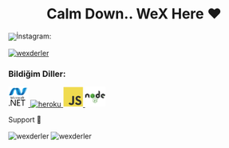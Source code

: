 <h1 align="center">Calm Down.. WeX Here ❤️</h1>

<p><p><img align="center" src="https://cdn.discordapp.com/attachments/760604581712625667/814191265875886160/www00.pngg"

<h3 align="left">İnstagram:</h3>
<p align="left">
<a href="https://instagram.com/wexderler" target="blank"><img align="center" src="https://cdn.jsdelivr.net/npm/simple-icons@3.0.1/icons/instagram.svg" alt="wexderler" height="30" width="40" /></a>
</p>

<h3 align="left">Bildiğim Diller:</h3>
<p align="left"> <a href="https://dotnet.microsoft.com/" target="_blank"> <img src="https://raw.githubusercontent.com/devicons/devicon/master/icons/dot-net/dot-net-original-wordmark.svg" alt="dotnet" width="40" height="40"/> </a> <a href="https://heroku.com" target="_blank"> <img src="https://www.vectorlogo.zone/logos/heroku/heroku-icon.svg" alt="heroku" width="40" height="40"/> </a> <a href="https://developer.mozilla.org/en-US/docs/Web/JavaScript" target="_blank"> <img src="https://raw.githubusercontent.com/devicons/devicon/master/icons/javascript/javascript-original.svg" alt="javascript" width="40" height="40"/> </a> <a href="https://nodejs.org" target="_blank"> <img src="https://raw.githubusercontent.com/devicons/devicon/master/icons/nodejs/nodejs-original-wordmark.svg" alt="nodejs" width="40" height="40"/> </a> </p>

Support 🙏


<p><p><img align="center" src="https://github-readme-stats.vercel.app/api?username=wexderler&&show_icons=true&title_color=ffffff&icon_color=bb2acf&text_color=daf7dc&bg_color=151515" alt="wexderler" />   <img align="center" src="https://github-readme-stats.vercel.app/api/top-langs/?username=wexderler&theme=dark&hide_langs_below=1" alt="wexderler" /></p>
